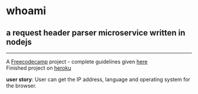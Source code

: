 # whoami
## a request header parser microservice written in nodejs  
---  
A [Freecodecamp](https://freecodecamp.com) project - complete guidelines given [here](https://www.freecodecamp.org/challenges/request-header-parser-microservice)  
Finished project on [heroku](http://whoami7.herokuapp.com/)  
  
**user story**:
 User can get the IP address, language and operating system for the browser.
